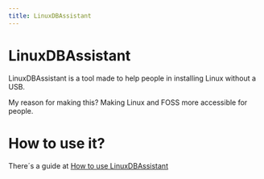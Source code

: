 ```yaml
---
title: LinuxDBAssistant
---
```

# LinuxDBAssistant
LinuxDBAssistant is a tool made to help people in installing Linux without a USB.

My reason for making this? Making Linux and FOSS more accessible for people.
# How to use it?
There´s a guide at [How to use LinuxDBAssistant](/linuxdbassistant/how-to-use-it)